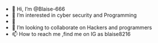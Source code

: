 - 👋 Hi, I’m @Blaise-666
- 👀 I’m interested in cyber security and Programming
- 🌱 
- 💞️ I’m looking to collaborate on Hackers and programmers
- 📫 How to reach me ,find me on IG as blaise8216

<!---
Blaise-666/Blaise-666 is a ✨ special ✨ repository because its `README.md` (this file) appears on your GitHub profile.
You can click the Preview link to take a look at your changes.
--->
